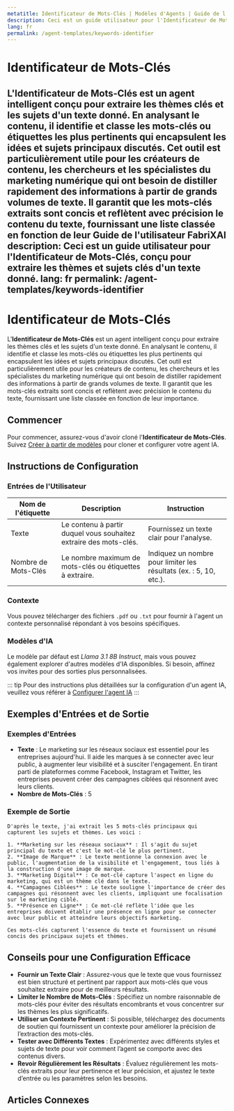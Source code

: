 ```yaml
---
metatitle: Identificateur de Mots-Clés | Modèles d'Agents | Guide de l'Utilisateur FabriXAI
description: Ceci est un guide utilisateur pour l'Identificateur de Mots-Clés, conçu pour extraire les thèmes et sujets clés d'un texte donné.
lang: fr
permalink: /agent-templates/keywords-identifier
---
```


# Identificateur de Mots-Clés

L'**Identificateur de Mots-Clés** est un agent intelligent conçu pour extraire les thèmes clés et les sujets d'un texte donné. En analysant le contenu, il identifie et classe les mots-clés ou étiquettes les plus pertinents qui encapsulent les idées et sujets principaux discutés. Cet outil est particulièrement utile pour les créateurs de contenu, les chercheurs et les spécialistes du marketing numérique qui ont besoin de distiller rapidement des informations à partir de grands volumes de texte. Il garantit que les mots-clés extraits sont concis et reflètent avec précision le contenu du texte, fournissant une liste classée en fonction de leur Guide de l'utilisateur FabriXAI
description: Ceci est un guide utilisateur pour l'Identificateur de Mots-Clés, conçu pour extraire les thèmes et sujets clés d'un texte donné.
lang: fr
permalink: /agent-templates/keywords-identifier
---

# Identificateur de Mots-Clés

L'**Identificateur de Mots-Clés** est un agent intelligent conçu pour extraire les thèmes clés et les sujets d'un texte donné. En analysant le contenu, il identifie et classe les mots-clés ou étiquettes les plus pertinents qui encapsulent les idées et sujets principaux discutés. Cet outil est particulièrement utile pour les créateurs de contenu, les chercheurs et les spécialistes du marketing numérique qui ont besoin de distiller rapidement des informations à partir de grands volumes de texte. Il garantit que les mots-clés extraits sont concis et reflètent avec précision le contenu du texte, fournissant une liste classée en fonction de leur importance.

## Commencer

Pour commencer, assurez-vous d'avoir cloné l'**Identificateur de Mots-Clés**. Suivez [Créer à partir de modèles](/en-us/create-from-templates/) pour cloner et configurer votre agent IA.

## Instructions de Configuration

### Entrées de l'Utilisateur

| Nom de l'étiquette      | Description                                               | Instruction                                           |
| ----------------------- | --------------------------------------------------------- | ----------------------------------------------------- |
| Texte                   | Le contenu à partir duquel vous souhaitez extraire des mots-clés. | Fournissez un texte clair pour l'analyse.             |
| Nombre de Mots-Clés     | Le nombre maximum de mots-clés ou étiquettes à extraire.   | Indiquez un nombre pour limiter les résultats (ex. : 5, 10, etc.). |

### Contexte

Vous pouvez télécharger des fichiers `.pdf` ou `.txt` pour fournir à l'agent un contexte personnalisé répondant à vos besoins spécifiques.

### Modèles d'IA

Le modèle par défaut est *Llama 3.1 8B Instruct*, mais vous pouvez également explorer d'autres modèles d'IA disponibles. Si besoin, affinez vos invites pour des sorties plus personnalisées.

::: tip
Pour des instructions plus détaillées sur la configuration d'un agent IA, veuillez vous référer à [Configurer l'agent IA](/en-us/configuer-ai-agent/)
:::

## Exemples d'Entrées et de Sortie

### Exemples d'Entrées

- **Texte** : Le marketing sur les réseaux sociaux est essentiel pour les entreprises aujourd'hui. Il aide les marques à se connecter avec leur public, à augmenter leur visibilité et à susciter l'engagement. En tirant parti de plateformes comme Facebook, Instagram et Twitter, les entreprises peuvent créer des campagnes ciblées qui résonnent avec leurs clients.
- **Nombre de Mots-Clés** : 5

### Exemple de Sortie

```
D'après le texte, j'ai extrait les 5 mots-clés principaux qui capturent les sujets et thèmes. Les voici :

1. **Marketing sur les réseaux sociaux** : Il s'agit du sujet principal du texte et c'est le mot-clé le plus pertinent.
2. **Image de Marque** : Le texte mentionne la connexion avec le public, l'augmentation de la visibilité et l'engagement, tous liés à la construction d'une image de marque.
3. **Marketing Digital** : Ce mot-clé capture l'aspect en ligne du marketing, qui est un thème clé dans le texte.
4. **Campagnes Ciblées** : Le texte souligne l'importance de créer des campagnes qui résonnent avec les clients, impliquant une focalisation sur le marketing ciblé.
5. **Présence en Ligne** : Ce mot-clé reflète l'idée que les entreprises doivent établir une présence en ligne pour se connecter avec leur public et atteindre leurs objectifs marketing.

Ces mots-clés capturent l'essence du texte et fournissent un résumé concis des principaux sujets et thèmes.
```

## Conseils pour une Configuration Efficace

- **Fournir un Texte Clair** : Assurez-vous que le texte que vous fournissez est bien structuré et pertinent par rapport aux mots-clés que vous souhaitez extraire pour de meilleurs résultats.
- **Limiter le Nombre de Mots-Clés** : Spécifiez un nombre raisonnable de mots-clés pour éviter des résultats encombrants et vous concentrer sur les thèmes les plus significatifs.
- **Utiliser un Contexte Pertinent** : Si possible, téléchargez des documents de soutien qui fournissent un contexte pour améliorer la précision de l’extraction des mots-clés.
- **Tester avec Différents Textes** : Expérimentez avec différents styles et sujets de texte pour voir comment l’agent se comporte avec des contenus divers.
- **Revoir Régulièrement les Résultats** : Évaluez régulièrement les mots-clés extraits pour leur pertinence et leur précision, et ajustez le texte d’entrée ou les paramètres selon les besoins.

## Articles Connexes
